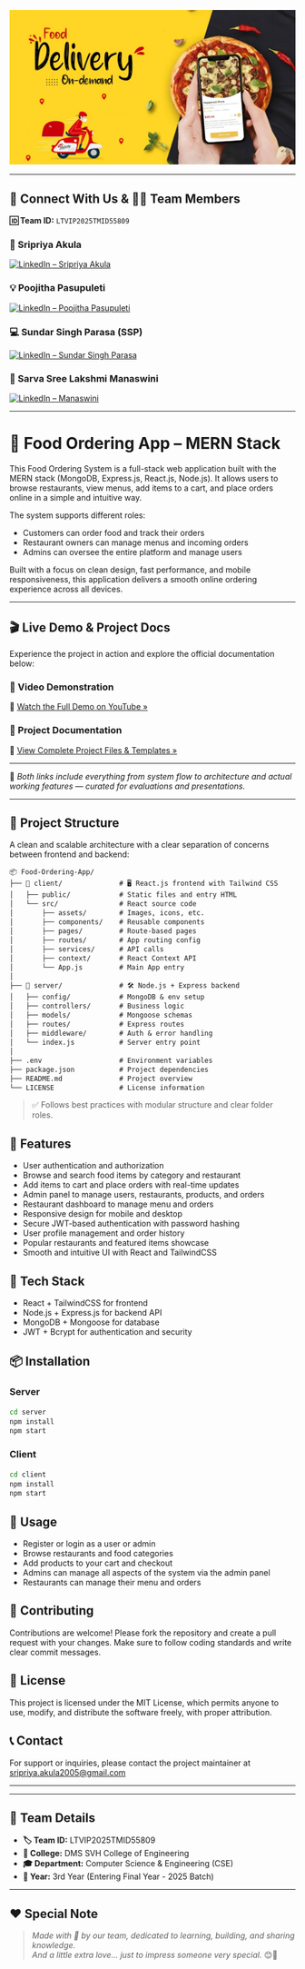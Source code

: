 <p align="center">
  <img src="./Images/1000016636 (1).png" alt="Project Banner" />
</p>

---

## 🔗 Connect With Us & 👨‍💻 Team Members

**🆔 Team ID:** `LTVIP2025TMID55809`

### 👑 Sripriya Akula  
[![LinkedIn – Sripriya Akula](https://img.shields.io/badge/LinkedIn-Sripriya%20Akula-0A66C2?style=for-the-badge&logo=linkedin&logoColor=white)](https://www.linkedin.com/in/sripriya-akula-30065b319)

### 💡 Poojitha Pasupuleti  
[![LinkedIn – Poojitha Pasupuleti](https://img.shields.io/badge/LinkedIn-Poojitha%20Pasupuleti-0A66C2?style=for-the-badge&logo=linkedin&logoColor=white)](https://www.linkedin.com/in/poojitha-pasupuleti-01458a302)

### 💻 Sundar Singh Parasa (SSP)  
[![LinkedIn – Sundar Singh Parasa](https://img.shields.io/badge/LinkedIn-Parasa%20Sundar%20Singh-0A66C2?style=for-the-badge&logo=linkedin&logoColor=white)](https://www.linkedin.com/in/sundar-singh-parasa-3856b8364)

### 🎨 Sarva Sree Lakshmi Manaswini  
[![LinkedIn – Manaswini](https://img.shields.io/badge/LinkedIn-Manaswini-0A66C2?style=for-the-badge&logo=linkedin&logoColor=white)](https://linkedin.com/in/your-manaswini-link)

---



# 🍔 Food Ordering App – MERN Stack

This Food Ordering System is a full-stack web application built with the MERN stack (MongoDB, Express.js, React.js, Node.js). It allows users to browse restaurants, view menus, add items to a cart, and place orders online in a simple and intuitive way.

The system supports different roles:
- Customers can order food and track their orders
- Restaurant owners can manage menus and incoming orders
- Admins can oversee the entire platform and manage users

Built with a focus on clean design, fast performance, and mobile responsiveness, this application delivers a smooth online ordering experience across all devices.

---

## 🎬 Live Demo & Project Docs

Experience the project in action and explore the official documentation below:

### 🔹 Video Demonstration  
🚀 [Watch the Full Demo on YouTube »](https://youtu.be/ntOTdudM9wE)

### 🔹 Project Documentation  
📂 [View Complete Project Files & Templates »](https://drive.google.com/drive/folders/1A5L-mxhw6iCqVZYprG8gAwj945QIJh8A)

---

📌 _Both links include everything from system flow to architecture and actual working features — curated for evaluations and presentations._


---
## 📁 Project Structure

A clean and scalable architecture with a clear separation of concerns between frontend and backend:

```
📦 Food-Ordering-App/
├── 📁 client/              # 🖥️ React.js frontend with Tailwind CSS
│   ├── public/            # Static files and entry HTML
│   └── src/               # React source code
│       ├── assets/        # Images, icons, etc.
│       ├── components/    # Reusable components
│       ├── pages/         # Route-based pages
│       ├── routes/        # App routing config
│       ├── services/      # API calls
│       ├── context/       # React Context API
│       └── App.js         # Main App entry
│
├── 📁 server/              # 🛠️ Node.js + Express backend
│   ├── config/            # MongoDB & env setup
│   ├── controllers/       # Business logic
│   ├── models/            # Mongoose schemas
│   ├── routes/            # Express routes
│   ├── middleware/        # Auth & error handling
│   └── index.js           # Server entry point
│
├── .env                   # Environment variables
├── package.json           # Project dependencies
├── README.md              # Project overview
└── LICENSE                # License information
```

> ✅ Follows best practices with modular structure and clear folder roles.

## 🚀 Features

- User authentication and authorization
- Browse and search food items by category and restaurant
- Add items to cart and place orders with real-time updates
- Admin panel to manage users, restaurants, products, and orders
- Restaurant dashboard to manage menu and orders
- Responsive design for mobile and desktop
- Secure JWT-based authentication with password hashing
- User profile management and order history
- Popular restaurants and featured items showcase
- Smooth and intuitive UI with React and TailwindCSS

## 🧪 Tech Stack

- React + TailwindCSS for frontend
- Node.js + Express.js for backend API
- MongoDB + Mongoose for database
- JWT + Bcrypt for authentication and security

## 📦 Installation

### Server

```bash
cd server
npm install
npm start
```

### Client

```bash
cd client
npm install
npm start
```

## 📖 Usage

- Register or login as a user or admin
- Browse restaurants and food categories
- Add products to your cart and checkout
- Admins can manage all aspects of the system via the admin panel
- Restaurants can manage their menu and orders

## 🤝 Contributing

Contributions are welcome! Please fork the repository and create a pull request with your changes. Make sure to follow coding standards and write clear commit messages.

## 📄 License

This project is licensed under the MIT License, which permits anyone to use, modify, and distribute the software freely, with proper attribution.

## 📞 Contact

For support or inquiries, please contact the project maintainer at sripriya.akula2005@gmail.com


---
---

## 👥 Team Details

- **🏷️ Team ID:** LTVIP2025TMID55809  
- **🏫 College:** DMS SVH College of Engineering  
- **🎓 Department:** Computer Science & Engineering (CSE)  
- **📅 Year:** 3rd Year (Entering Final Year - 2025 Batch)

---

## ❤️ Special Note

> _Made with 💖 by our team, dedicated to learning, building, and sharing knowledge._  
> _And a little extra love... just to impress someone very special._ 😊💫

